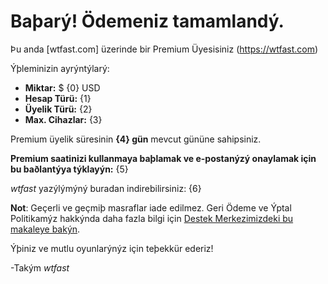 # Baþarý! Ödemeniz tamamlandý.

Þu anda [wtfast.com] üzerinde bir Premium Üyesisiniz (https://wtfast.com)

Ýþleminizin ayrýntýlarý:

* **Miktar:** $ {0} USD
* **Hesap Türü:** {1}
* **Üyelik Türü:** {2}
* **Max. Cihazlar:** {3}

Premium üyelik süresinin **{4} gün** mevcut gününe sahipsiniz.

**Premium saatinizi kullanmaya baþlamak ve e-postanýzý onaylamak için bu baðlantýya týklayýn:** {5}

*wtfast* yazýlýmýný buradan indirebilirsiniz: {6}

**Not**: Geçerli ve geçmiþ masraflar iade edilmez. Geri Ödeme ve Ýptal Politikamýz hakkýnda daha fazla bilgi için [Destek Merkezimizdeki bu makaleye bakýn](https://wtfast.zendesk.com/hc/en-us/articles/210389223-Defund-and-Cancellation-Policy-).

Ýþiniz ve mutlu oyunlarýnýz için teþekkür ederiz!
 
-Takým *wtfast*
